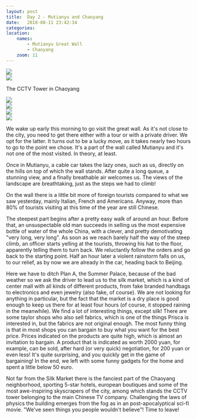 ```yaml
---
layout: post
title:  Day 2 - Mutianyu and Chaoyang
date:   2018-08-11 23:42:34
categories: 
location:
    names:
        - Mutianyu Great Wall
        - Chaoyang
    zoom: 11
---
```



<div class="post-image">
    <img src="https://s3.eu-west-3.amazonaws.com/com.simonecivetta.centralasia2018/1534110117.28812-0.jpeg" />
    
</div>

<div class="post-image">
    <img src="https://s3.eu-west-3.amazonaws.com/com.simonecivetta.centralasia2018/1534110117.28812-1.jpeg" />
    <p class="post-image-caption">The CCTV Tower in Chaoyang</p>
</div>

<div class="post-image">
    <img src="https://s3.eu-west-3.amazonaws.com/com.simonecivetta.centralasia2018/1534110117.28812-2.jpeg" />
    
</div>

<div class="post-image">
    <img src="https://s3.eu-west-3.amazonaws.com/com.simonecivetta.centralasia2018/1534110117.28812-3.jpeg" />
    
</div>

<div class="post-image">
    <img src="https://s3.eu-west-3.amazonaws.com/com.simonecivetta.centralasia2018/1534110117.28812-4.jpeg" />
    
</div>

<div class="post-image">
    <img src="https://s3.eu-west-3.amazonaws.com/com.simonecivetta.centralasia2018/1534110117.28812-5.jpeg" />
    
</div>

We wake up early this morning to go visit the great wall. As it's not close to the city, you need to get there either with a tour or with a private driver. We opt for the latter. It turns out to be a lucky move, as it takes nearly two hours to go to the point we chose. It's a part of the wall called Mutianyu and it's not one of the most visited. In theory, at least.

Once in Mutianyu, a cable car takes the lazy ones, such as us, directly on the hills on top of which the wall stands. After quite a long queue, a stunning view, and a finally breathable air welcomes us. The views of the landscape are breathtaking, just as the steps we had to climb! 

On the wall there is a little bit more of foreign tourists compared to what we saw yesterday, mainly Italian, French and Americans. Anyway, more than 80% of tourists visiting at this time of the year are still Chinese.

The steepest part begins after a pretty easy walk of around an hour. Before that, an unsuspectable old man succeeds in selling us the most expensive bottle of water of the whole China, with a clever, and pretty demotivating "very long, very long". As soon as we reach barely half the way of the steep climb, an officer starts yelling at the tourists, throwing his hat to the floor, apparently telling them to turn back. We reluctantly follow the orders and go back to the starting point. Half an hour later a violent rainstorm falls on us, to our relief, as by now we are already in the car, heading back to Beijing.


Here we have to ditch Plan A, the Summer Palace, because of the bad weather so we ask the driver to lead us to the silk market, which is a kind of center mall with all kinds of different products, from fake branded handbags to electronics and even jewelry (also fake, of course). We are not looking for anything in particular, but the fact that the market is a dry place is good enough to keep us there for at least four hours (of course, it stopped raining in the meanwhile). We find a lot of interesting things, except silk! There are some taylor shops who also sell fabrics, which is one of the things Prisca is interested in, but the fabrics are not original enough. The most funny thing is that in most shops you can bargain to buy what you want for the best price. Prices indicated on the products are quite high, which is almost an invitation to bargain. A product that is indicated as worth 2000 yuan, for example, can be sold, after hard (or very quick) negotiation, for 200 yuan or even less! It's quite surprising, and you quickly get in the game of bargaining! In the end, we left with some funny gadgets for the home and spent a little below 50 euro. 

Not far from the Silk Market there is the fanciest part of the Chaoyang neighborhood, sporting 5-star hotels, european boutiques and some of the most awe-inspiring skyscrapers of the city, among which stands the CCTV tower belonging to the main Chinese TV company. Challenging the laws of physics the building emerges from the fog as in an post-apocalyptical sci-fi movie. "We've seen things you people wouldn't believe"!
Time to leave! 
